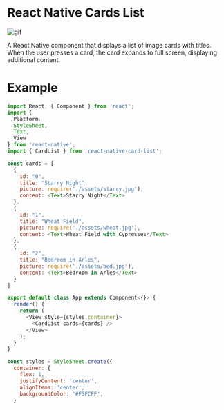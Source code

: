 # React Native Cards List

![gif](https://thumbs.gfycat.com/PeriodicAdmirableHarrierhawk-size_restricted.gif)

A React Native component that displays a list of image cards with titles. When the user
presses a card, the card expands to full screen, displaying additional content.

# Example

```javascript
import React, { Component } from 'react';
import {
  Platform,
  StyleSheet,
  Text,
  View
} from 'react-native';
import { CardList } from 'react-native-card-list';

const cards = [
  {
    id: "0",
    title: "Starry Night",
    picture: require('./assets/starry.jpg'),
    content: <Text>Starry Night</Text>
  },
  {
    id: "1",
    title: "Wheat Field",
    picture: require('./assets/wheat.jpg'),
    content: <Text>Wheat Field with Cypresses</Text>
  },
  {
    id: "2",
    title: "Bedroom in Arles",
    picture: require('./assets/bed.jpg'),
    content: <Text>Bedroom in Arles</Text>
  }
]

export default class App extends Component<{}> {
  render() {
    return (
      <View style={styles.container}>
        <CardList cards={cards} />
      </View>
    );
  }
}

const styles = StyleSheet.create({
  container: {
    flex: 1,
    justifyContent: 'center',
    alignItems: 'center',
    backgroundColor: '#F5FCFF',
  }
```